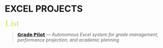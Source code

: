 # EXCEL PROJECTS

[<img src=./images/cw_list.png height=20>](./README.md)

> [**𝗚𝗿𝗮𝗱𝗲 𝗣𝗶𝗹𝗼𝘁**](https://github.com/Kyros0718/Grade_Pilot/blob/main/README.md)  _— Autonomous Excel system for grade management, performance projection, and academic planning_
